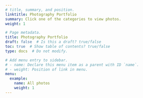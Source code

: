 ```yaml
---
# title, summary, and position.
linktitle: Photography Portfolio
summary: Click one of the categories to view photos.
weight: 1

# Page metadata.
title: Photography Portfolio
draft: false  # Is this a draft? true/false
toc: true  # Show table of contents? true/false
type: docs  # Do not modify.

# Add menu entry to sidebar.
# - name: Declare this menu item as a parent with ID `name`.
# - weight: Position of link in menu.
menu:
  example:
    name: All photos
    weight: 1
---
```




